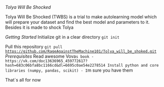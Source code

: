 *Tolya Will Be Shocked*

Tolya Will Be Shocked (TWBS) is a trial to make autolearning model which will prepare your dataset and find the best model and parameters to it. Besides it is made to shock Tolya

*Getting Started*
Initialize git in a clear directory
<code>git init</code>

Pull this repository
<code>git pull https://github.com/RageAgainstTheMachine101/Tolya_will_be_shoked.git</code>
*Prerequisites*
Read awesome Vova`s book - https://vk.com/doc13636965_459772617?hash=683c06bfa8bc1166cd&dl=6695c0ae54e2278514
Install python and core libraries (numpy, pandas, scikit) - I`m sure you have them

That`s all for now
